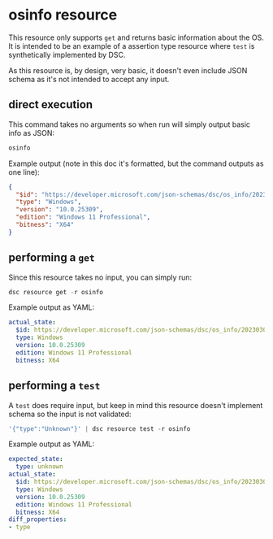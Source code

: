 # osinfo resource

This resource only supports `get` and returns basic information about the OS.
It is intended to be an example of a assertion type resource where `test` is
synthetically implemented by DSC.

As this resource is, by design, very basic, it doesn't even include JSON schema
as it's not intended to accept any input.

## direct execution

This command takes no arguments so when run will simply output basic info as JSON:

```powershell
osinfo
```

Example output (note in this doc it's formatted, but the command outputs as one line):

```json
{
  "$id": "https://developer.microsoft.com/json-schemas/dsc/os_info/20230303/Microsoft.Dsc.OS_Info.schema.json",
  "type": "Windows",
  "version": "10.0.25309",
  "edition": "Windows 11 Professional",
  "bitness": "X64"
}
```

## performing a `get`

Since this resource takes no input, you can simply run:

```powershell
dsc resource get -r osinfo
```

Example output as YAML:

```yaml
actual_state:
  $id: https://developer.microsoft.com/json-schemas/dsc/os_info/20230303/Microsoft.Dsc.OS_Info.schema.json
  type: Windows
  version: 10.0.25309
  edition: Windows 11 Professional
  bitness: X64
```

## performing a `test`

A `test` does require input, but keep in mind this resource doesn't implement schema so the input
is not validated:

```powershell
'{"type":"Unknown"}' | dsc resource test -r osinfo
```

Example output as YAML:

```yaml
expected_state:
  type: unknown
actual_state:
  $id: https://developer.microsoft.com/json-schemas/dsc/os_info/20230303/Microsoft.Dsc.OS_Info.schema.json
  type: Windows
  version: 10.0.25309
  edition: Windows 11 Professional
  bitness: X64
diff_properties:
- type
```
